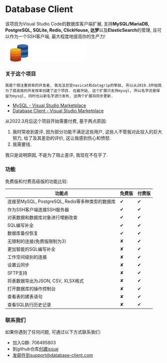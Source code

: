 # Database Client

该项目为Visual Studio Code的数据库客户端扩展, 支持**MySQL/MariaDB, PostgreSQL, SQLite, Redis, ClickHouse, 达梦**以及**ElasticSearch**的管理, 且可以作为一个SSH客户端, 最大程度地提高你的生产力!

![icon](../public/logo.png)

### 关于这个项目

    我是个很注重效率的开发者, 我无法忍受navicat和datagrip的笨拙, 所以从2019.3开始我为了提高我的开发效率创建了这个项目. 在最开始, 这个扩展只支持mysql, 所以名字还是保留为mysql, 同时也以新名字进行发布, 这两个扩展将同步更新.

- [MySQL - Visual Studio Marketplace](https://marketplace.visualstudio.com/items?itemName=cweijan.vscode-mysql-client2)
- [Database Client - Visual Studio Marketplace](https://marketplace.visualstudio.com/items?itemName=cweijan.vscode-database-client2)

从2022.3月后这个项目开始需要付费, 基于两点原因:

1. 我时常收到差评, 因为部分功能不满足这些用户, 这些人不管我对此投入的巨大努力, 给了及其差劲的评价, 这让我感到伤心和愤怒.
2. 我需要钱.

我只是说明原因, 不是为了阻止差评, 我现在不在乎了.

### 功能

免费版和付费高级版的功能比较:

| 功能点                                           | 免费版 | 付费版 |
| ------------------------------------------------ | ------ | ------ |
| 连接至MySQL, PostgreSQL, Redis等多种类型的数据库 | ✔     | ✔     |
| 作为SSH客户端连接SSH服务器                       | ✔     | ✔     |
| 对表数据和数据库对象进行增删改查                 | ✔     | ✔     |
| SQL编写补全                                      | ✔     | ✔     |
| 数据库备份恢复                                   | ✔     | ✔     |
| 无限制的连接(免费版限制为3)                      | ✘     | ✔     |
| 更加智能的SQL编写补全                            | ✘     | ✔     |
| 工作空间级别的连接                               | ✘     | ✔     |
| 设置云同步                                       | ✘     | ✔     |
| SFTP支持                                         | ✘     | ✔     |
| 将表数据导出为JSON, CSV, XLSX格式                | ✘     | ✔     |
| 打开数据库的操作控制台                           | ✘     | ✔     |
| 查看表的建表语句                                 | ✘     | ✔     |
| 查看SQL执行历史记录                              | ✘     | ✔     |

### 联系我们

如果你遇到了任何问题, 可通过以下方式联系我们:

- 加入Q群: 706495803
- 到github仓库[创建issue](https://github.com/cweijan/vscode-database-client/issues)
- 发邮件到support@database-client.com
